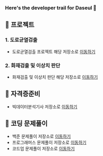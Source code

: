 ### Here's the developer trail for Daseul 👋

<!--
**Jungddaseul/Jungddaseul** is a ✨ _special_ ✨ repository because its `README.md` (this file) appears on your GitHub profile.

Here are some ideas to get you started:

- 🔭 I’m currently working on ...
- 🌱 I’m currently learning ...
- 👯 I’m looking to collaborate on ...
- 🤔 I’m looking for help with ...
- 💬 Ask me about ...
- 📫 How to reach me: ...
- 😄 Pronouns: ...
- ⚡ Fun fact: ...
-->

## 👯 프로젝트
### 1. 도로균열검출
- 도로균열검출 프로젝트 해당 저장소로 [이동하기](https://github.com/Jungddaseul/Project_road_/)
### 2. 화재검출 및 이상치 판단
- 화재검출 및 이상치 판단 해당 저장소로 [이동하기](https://github.com/Jungddaseul/Project_fire_detect/)

## 🌱 자격증준비
- 빅데이터분석기사 저장소로 [이동하기](https://github.com/Jungddaseul/Big-Data-Certification-study-/)

## 🌱 코딩 문제풀이
- 백준 문제풀이 저장소로 [이동하기](https://github.com/Jungddaseul/codingtest/tree/main/%EB%B0%B1%EC%A4%80/Bronze)
- 프로그래머스 문제풀이 저장소로 [이동하기](https://github.com/Jungddaseul/codingtest/tree/main/%ED%94%84%EB%A1%9C%EA%B7%B8%EB%9E%98%EB%A8%B8%EC%8A%A4)
- 코드업 문제풀이 저장소로 [이동하기](https://github.com/Jungddaseul/CodeUp-Algorithm/)
